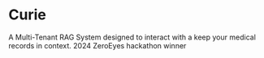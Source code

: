 # Curie
A Multi-Tenant RAG System designed to interact with a keep your medical records in context. 2024 ZeroEyes hackathon winner
